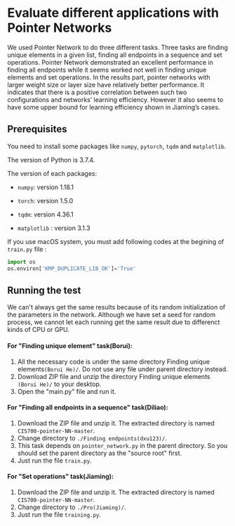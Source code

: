 # Evaluate different applications with Pointer Networks

We used Pointer Network to do three different tasks. Three tasks are finding unique elements in a given list, finding all endpoints in a sequence and set operations. Pointer Network demonstrated an excellent performance in finding all endpoints while it seems worked not well in finding unique elements and set operations. In the results part, pointer networks with larger weight size or layer size have relatively better performance. It indicates that there is a positive correlation between such two configurations and networks’ learning efficiency. However it also seems to have some upper bound for learning efficiency shown in Jiaming’s cases. 




## Prerequisites
You need to install some packages like `numpy`, `pytorch`, `tqdm` and `matplotlib`. 

The version of Python is 3.7.4.

The version of each packages:

- `numpy`: version 1.18.1

- `torch`: version  1.5.0

- `tqdm`: version 4.36.1

- `matplotlib` : version 3.1.3

  

If you use macOS system, you must add following codes at the begining of  `train.py` file :

```python
import os
os.environ['KMP_DUPLICATE_LIB_OK']='True'
```



## Running the test

We can't always get the same results because of its random initialization of the parameters in the network. Although we have set a seed for random process, we cannot let each running get the same result due to differenct kinds of CPU or GPU. 



#### For "Finding unique element" task(Borui):

1. All the necessary code is under the same directory Finding unique elements`(Borui He)/`. Do not use any file under parent directory instead.
2. Download ZIP file and unzip the directory Finding unique elements `(Borui He)/` to your desktop.
3. Open the "main.py" file and run it.



#### For "Finding all endpoints in a sequence" task(Diliao):

1. Download the ZIP file and unzip it. The extracted directory is named `CIS700-pointer-NN-master`. 
2. Change directory to `./Finding endpoints(dxu123)/`. 
3. This task depends on `pointer_network.py` in the parent directory. So you should set the parent directory as the "source root" first. 
4. Just run the file `train.py`. 



#### For "Set operations" task(Jiaming):

1. Download the ZIP file and unzip it. The extracted directory is named `CIS700-pointer-NN-master`. 
2. Change directory to `./Pro(Jiaming)/`. 
3. Just run the file `training.py`. 
